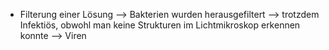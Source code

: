 - Filterung einer Lösung --> Bakterien wurden herausgefiltert
--> trotzdem Infektiös, obwohl man keine Strukturen im Lichtmikroskop erkennen konnte 
--> Viren 